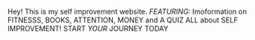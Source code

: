 Hey! This is my self improvement website.
*FEATURING:*
Imoformation on FITNESSS, BOOKS, ATTENTION, MONEY and A QUIZ 
ALL about SELF IMPROVEMENT!
START *YOUR* JOURNEY TODAY
